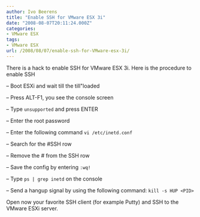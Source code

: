 ```yaml
---
author: Ivo Beerens
title: "Enable SSH for VMware ESX 3i"
date: "2008-08-07T20:11:24.000Z"
categories:
- VMware ESX
tags:
- VMware ESX
url: /2008/08/07/enable-ssh-for-VMware-esx-3i/
---
```


There is a hack to enable SSH for VMware ESX 3i. Here is the procedure to enable SSH

– Boot ESXi and wait till the till"loaded

– Press ALT-F1, you see the console screen

– Type ```unsupported``` and press ENTER

– Enter the root password

– Enter the following command ```vi /etc/inetd.conf```

– Search for the #SSH row

– Remove the # from the SSH row

– Save the config by entering ```:wq!```

– Type ```ps | grep inetd``` on the console

– Send a hangup signal by using the following command: ```kill -s HUP <PID>```

Open now your favorite SSH client (for example Putty) and SSH to the VMware ESXi server.



